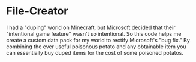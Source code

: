 # File-Creator
I had a "duping" world on Minecraft, but Microsoft decided that their "intentional game feature" wasn't so intentional. So this code helps me create a custom data pack for my world to rectify Microsoft's "bug fix." By combining the ever useful poisonous potato and any obtainable item you can essentially buy duped items for the cost of some poisoned potatos.
